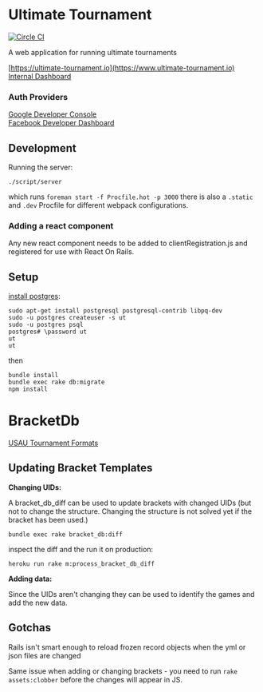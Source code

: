 Ultimate Tournament
===================

[![Circle CI](https://circleci.com/gh/kevinhughes27/ultimate-tournament/tree/master.svg?style=svg&circle-token=4cdbaf7bb8107c054bbb6d22c52aa6bef97eb8e3)](https://circleci.com/gh/kevinhughes27/ultimate-tournament/tree/master)

A web application for running ultimate tournaments

[https://ultimate-tournament.io](https://www.ultimate-tournament.io)
</br>
[Internal Dashboard](https://www.ultimate-tournament.io/internal)

### Auth Providers

[Google Developer Console](https://console.developers.google.com/home/dashboard?project=ultimate-tournament)
</br>
[Facebook Developer Dashboard](https://developers.facebook.com/apps/754008491396080/dashboard/)

Development
-----------

Running the server:

```
./script/server
```

which runs `foreman start -f Procfile.hot -p 3000` there is also a `.static` and `.dev` Procfile for different webpack configurations.


### Adding a react component

Any new react component needs to be added to clientRegistration.js and registered for use with React On Rails.


Setup
-----
[install postgres](https://www.digitalocean.com/community/tutorials/how-to-use-postgresql-with-your-ruby-on-rails-application-on-ubuntu-14-04):

```
sudo apt-get install postgresql postgresql-contrib libpq-dev
sudo -u postgres createuser -s ut
sudo -u postgres psql
postgres# \password ut
ut
ut
```

then

```
bundle install
bundle exec rake db:migrate
npm install
```

BracketDb
=========

[USAU Tournament Formats](http://www.usaultimate.org/assets/1/AssetManager/Format%20Manual%20Version%204.3%20_7.1.08__updated%208.25.10_.pdf)


Updating Bracket Templates
--------------------------

**Changing UIDs:**

A bracket_db_diff can be used to update brackets with changed UIDs (but not to change the structure. Changing the structure is not solved yet if the bracket has been used.)

```
bundle exec rake bracket_db:diff
```

inspect the diff and the run it on production:

```
heroku run rake m:process_bracket_db_diff
```

**Adding data:**

Since the UIDs aren't changing they can be used to identify the games and add the new data.


Gotchas
-------
Rails isn't smart enough to reload frozen record objects when the yml or json files are changed

Same issue when adding or changing brackets - you need to run `rake assets:clobber` before the changes will appear in JS.
